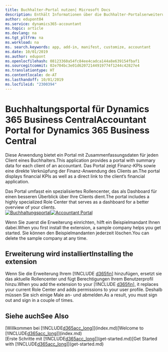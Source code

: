 ```yaml
---
title: Buchhalter-Portal nutzen| Microsoft Docs
description: Enthält Informationen über die Buchhalter-Portalserweiterung.
author: edupont04
ms.service: dynamics365-accountant
ms.topic: article
ms.devlang: na
ms.tgt_pltfrm: na
ms.workload: na
ms. search.keywords: app, add-in, manifest, customize, accountant
ms.date: 10/01/2019
ms.author: edupont
ms.openlocfilehash: 08123360a54fc84ee4cadca144a8e639154fbaf1
ms.sourcegitcommit: 02e704bc3e01d62072144919774f1244c42827e4
ms.translationtype: HT
ms.contentlocale: de-AT
ms.lasthandoff: 10/01/2019
ms.locfileid: "2300394"
---
```

# <a name="accountant-portal-for-dynamics-365-business-central"></a><span data-ttu-id="fa2c6-103">Buchhaltungsportal für Dynamics 365 Business Central</span><span class="sxs-lookup"><span data-stu-id="fa2c6-103">Accountant Portal for Dynamics 365 Business Central</span></span>
<span data-ttu-id="fa2c6-104">Diese Anwendung bietet ein Portal mit Zusammenfassungsdaten für jeden Client eines Buchhalters.</span><span class="sxs-lookup"><span data-stu-id="fa2c6-104">This application provides a portal with summary data for each client of an accountant.</span></span> <span data-ttu-id="fa2c6-105">Das Portal zeigt Finanz-KPIs sowie eine direkte Verknüpfung der Finanz-Anwendung des Clients an.</span><span class="sxs-lookup"><span data-stu-id="fa2c6-105">The portal displays financial KPIs as well as a direct link to the client’s financial application.</span></span>  

<span data-ttu-id="fa2c6-106">Das Portal umfasst ein spezialisiertes Rollencenter, das als Dashboard für einen besseren Überblick über Ihre Clients dient.</span><span class="sxs-lookup"><span data-stu-id="fa2c6-106">The portal includes a highly specialized Role Center that serves as a dashboard for a better overview of your clients.</span></span>  
<span data-ttu-id="fa2c6-107">[![Buchhaltungsportal](./media/accountant-get-started/accountant-dashboard.png)](https://go.microsoft.com/fwlink/?linkid=851257)</span><span class="sxs-lookup"><span data-stu-id="fa2c6-107">[![Accountant Portal](./media/accountant-get-started/accountant-dashboard.png)](https://go.microsoft.com/fwlink/?linkid=851257)</span></span>

<span data-ttu-id="fa2c6-108">Wenn Sie zuerst die Erweiterung einrichten, hilft ein Beispielmandant Ihnen dabei.</span><span class="sxs-lookup"><span data-stu-id="fa2c6-108">When you first install the extension, a sample company helps you get started.</span></span> <span data-ttu-id="fa2c6-109">Sie können den Beispielmandanten jederzeit löschen.</span><span class="sxs-lookup"><span data-stu-id="fa2c6-109">You can delete the sample company at any time.</span></span>  

## <a name="installing-the-extension"></a><span data-ttu-id="fa2c6-110">Erweiterung wird installiert</span><span class="sxs-lookup"><span data-stu-id="fa2c6-110">Installing the extension</span></span>
<span data-ttu-id="fa2c6-111">Wenn Sie die Erweiterung Ihrem [!INCLUDE [d365fin](includes/d365fin_md.md)] hinzufügen, ersetzt sie das aktuelle Rollencenter und fügt Berechtigungen Ihrem Benutzerprofil hinzu.</span><span class="sxs-lookup"><span data-stu-id="fa2c6-111">When you add the extension to your [!INCLUDE [d365fin](includes/d365fin_md.md)], it replaces your current Role Center and adds permissions to your user profile.</span></span> <span data-ttu-id="fa2c6-112">Deshalb müssen Sie sich einige Male an- und abmelden.</span><span class="sxs-lookup"><span data-stu-id="fa2c6-112">As a result, you must sign out and sign in a couple of times.</span></span>  

## <a name="see-also"></a><span data-ttu-id="fa2c6-113">Siehe auch</span><span class="sxs-lookup"><span data-stu-id="fa2c6-113">See Also</span></span>
<span data-ttu-id="fa2c6-114">[Willkommen bei [!INCLUDE[d365acc_long](includes/d365acc_long_md.md)]](index.md)</span><span class="sxs-lookup"><span data-stu-id="fa2c6-114">[Welcome to [!INCLUDE[d365acc_long](includes/d365acc_long_md.md)]](index.md)</span></span>  
<span data-ttu-id="fa2c6-115">[Erste Schritte mit [!INCLUDE[d365acc_long](includes/d365acc_long_md.md)]](get-started.md)</span><span class="sxs-lookup"><span data-stu-id="fa2c6-115">[Get Started with [!INCLUDE[d365acc_long](includes/d365acc_long_md.md)]](get-started.md)</span></span>  
